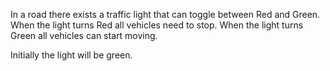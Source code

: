 In a road there exists a traffic light that can toggle between Red and Green.
When the light turns Red all vehicles need to stop.
When the light turns Green all vehicles can start moving.

Initially the light will be green.